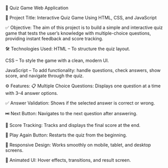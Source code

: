 🧠 Quiz Game Web Application

📌 Project Title:
Interactive Quiz Game Using HTML, CSS, and JavaScript


✅ Objective:
The aim of this project is to build a simple and interactive quiz game that tests the user’s knowledge with multiple-choice questions, providing instant feedback and score tracking.


🛠️ Technologies Used:
HTML – To structure the quiz layout.

CSS – To style the game with a clean, modern UI.

JavaScript – To add functionality: handle questions, check answers, show score, and navigate through the quiz.



⚙️ Features:
📋 Multiple Choice Questions: Displays one question at a time with 3–4 answer options.

✅ Answer Validation: Shows if the selected answer is correct or wrong.

⏭️ Next Button: Navigates to the next question after answering.

🧮 Score Tracking: Tracks and displays the final score at the end.

🔁 Play Again Button: Restarts the quiz from the beginning.

📱 Responsive Design: Works smoothly on mobile, tablet, and desktop screens.

🎨 Animated UI: Hover effects, transitions, and result screen.


